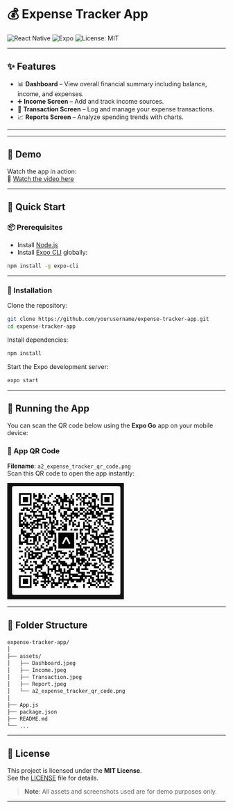 # 💰 Expense Tracker App


![React Native](https://img.shields.io/badge/React_Native-v0.73.0-blue.svg?style=flat&logo=react)
![Expo](https://img.shields.io/badge/Expo-49.0.0-black.svg?style=flat&logo=expo)
![License: MIT](https://img.shields.io/badge/License-MIT-yellow.svg)

---

## ✨ Features

- 📊 **Dashboard** – View overall financial summary including balance, income, and expenses.
- ➕ **Income Screen** – Add and track income sources.
- 💸 **Transaction Screen** – Log and manage your expense transactions.
- 📈 **Reports Screen** – Analyze spending trends with charts.

---



---
## 🎥 Demo

Watch the app in action:  
🔗 [Watch the video here](https://youtube.com/shorts/gd1U67NEA2U)

---

## 🚀 Quick Start

### 📦 Prerequisites

- Install [Node.js](https://nodejs.org/)
- Install [Expo CLI](https://docs.expo.dev/workflow/expo-cli/) globally:

```bash
npm install -g expo-cli
```

---

### 📂 Installation

Clone the repository:

```bash
git clone https://github.com/yourusername/expense-tracker-app.git
cd expense-tracker-app
```

Install dependencies:

```bash
npm install
```

Start the Expo development server:

```bash
expo start
```

---

## 📱 Running the App

You can scan the QR code below using the **Expo Go** app on your mobile device:

### 🔳 App QR Code  
**Filename**: `a2_expense_tracker_qr_code.png`  
Scan this QR code to open the app instantly:

![QR Code - a2_expense_tracker_qr_code.png](./code.png)

---



## 📁 Folder Structure

```
expense-tracker-app/
│
├── assets/
│   ├── Dashboard.jpeg
│   ├── Income.jpeg
│   ├── Transaction.jpeg
│   ├── Report.jpeg
│   └── a2_expense_tracker_qr_code.png
│
├── App.js
├── package.json
├── README.md
└── ...
```

---

## 📄 License

This project is licensed under the **MIT License**.  
See the [LICENSE](./LICENSE) file for details.

> **Note**: All assets and screenshots used are for demo purposes only.

---



